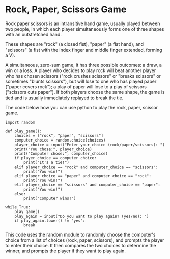 # Rock, Paper, Scissors Game

Rock paper scissors is an intransitive hand game, usually played between two people, in which each player simultaneously forms one of three shapes with an outstretched hand. 

These shapes are "rock" (a closed fist), "paper" (a flat hand), and "scissors" (a fist with the index finger and middle finger extended, forming a V). 

A simultaneous, zero-sum game, it has three possible outcomes: a draw, a win or a loss. A player who decides to play rock will beat another player who has chosen scissors ("rock crushes scissors" or "breaks scissors" or sometimes "blunts scissors"), but will lose to one who has played paper ("paper covers rock"); a play of paper will lose to a play of scissors ("scissors cuts paper"). If both players choose the same shape, the game is tied and is usually immediately replayed to break the tie.

The code below how you can use python to play the rock, paper, scissor game.

```
import random

def play_game():
    choices = ["rock", "paper", "scissors"]
    computer_choice = random.choice(choices)
    player_choice = input("Enter your choice (rock/paper/scissors): ")
    print("You chose:", player_choice)
    print("Computer chose:", computer_choice)
    if player_choice == computer_choice:
        print("It's a tie!")
    elif player_choice == "rock" and computer_choice == "scissors":
        print("You win!")
    elif player_choice == "paper" and computer_choice == "rock":
        print("You win!")
    elif player_choice == "scissors" and computer_choice == "paper":
        print("You win!")
    else:
        print("Computer wins!")

while True:
    play_game()
    play_again = input("Do you want to play again? (yes/no): ")
    if play_again.lower() != "yes":
        break

```

This code uses the random module to randomly choose the computer's choice from a list of choices (rock, paper, scissors), and prompts the player to enter their choice. It then compares the two choices to determine the winner, and prompts the player if they want to play again.